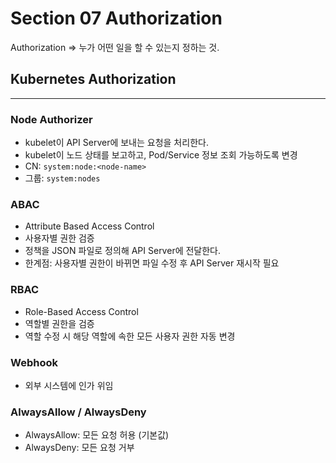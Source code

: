 # Section 07 Authorization

Authorization => 누가 어떤 일을 할 수 있는지 정하는 것.

## Kubernetes Authorization
***
### Node Authorizer
- kubelet이 API Server에 보내는 요청을 처리한다.
- kubelet이 노드 상태를 보고하고, Pod/Service 정보 조회 가능하도록 변경
- CN: `system:node:<node-name>`
- 그룹: `system:nodes`

### ABAC
- Attribute Based Access Control
- 사용자별 권한 검증
- 정책을 JSON 파일로 정의해 API Server에 전달한다.
- 한계점: 사용자별 권한이 바뀌면 파일 수정 후 API Server 재시작 필요

### RBAC
- Role-Based Access Control
- 역할별 권한을 검증
- 역할 수정 시 해당 역할에 속한 모든 사용자 권한 자동 변경

### Webhook
- 외부 시스템에 인가 위임

### AlwaysAllow / AlwaysDeny
- AlwaysAllow: 모든 요청 허용 (기본값)
- AlwaysDeny: 모든 요청 거부